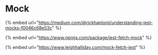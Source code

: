 # Mock

{% embed url="https://medium.com/@rickhanlonii/understanding-jest-mocks-f0046c68e53c" %}

{% embed url="https://www.npmjs.com/package/jest-fetch-mock" %}

{% embed url="https://www.leighhalliday.com/mock-fetch-jest" %}




